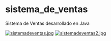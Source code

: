 # sistema_de_ventas
Sistema de Ventas desarrollado en Java

[![sistemadeventas.jpg](https://i.postimg.cc/kG1XrZGy/sistemadeventas.jpg)](https://postimg.cc/2LWfh04q)
[![sistemadeventas2.jpg](https://i.postimg.cc/cC8f6Q3w/sistemadeventas2.jpg)](https://postimg.cc/XB4rzBQY)
